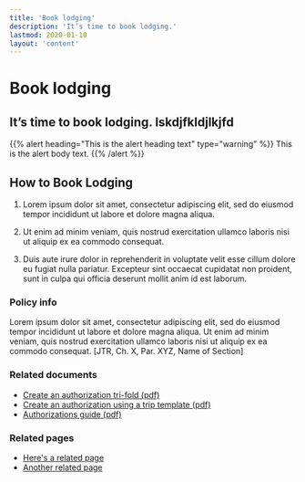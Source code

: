 ```yaml
---
title: 'Book lodging'
description: 'It’s time to book lodging.'
lastmod: 2020-01-10
layout: 'content' 
---
```


# Book lodging

## It’s time to book lodging. lskdjfkldjlkjfd

{{% alert heading="This is the alert heading text" type="warning" %}}
This is the alert body text.
{{% /alert %}}

## How to Book Lodging

1. Lorem ipsum dolor sit amet, consectetur adipiscing elit, sed do eiusmod tempor incididunt ut labore et dolore magna aliqua. 

2. Ut enim ad minim veniam, quis nostrud exercitation ullamco laboris nisi ut aliquip ex ea commodo consequat. 

3. Duis aute irure dolor in reprehenderit in voluptate velit esse cillum dolore eu fugiat nulla pariatur. Excepteur sint occaecat cupidatat non proident, sunt in culpa qui officia deserunt mollit anim id est laborum.


### Policy info

Lorem ipsum dolor sit amet, consectetur adipiscing elit, sed do eiusmod tempor incididunt ut labore et dolore magna aliqua. 
Ut enim ad minim veniam, quis nostrud exercitation ullamco laboris nisi ut aliquip ex ea commodo consequat. 
[JTR, Ch. X, Par. XYZ, Name of Section]

### Related documents

- [Create an authorization tri-fold (pdf)](https://www.defensetravel.dod.mil/Docs/Training/Authorization_Tri-fold.pdf)
- [Create an authorization using a trip template (pdf)](https://www.defensetravel.dod.mil/Docs/Trip_Template_Information_Paper.pdf)
- [Authorizations guide (pdf)](https://www.defensetravel.dod.mil/Docs/DTS_Guide_2_Authorization.pdf)

### Related pages
- [Here's a related page](URL)
- [Another related page](URL)


